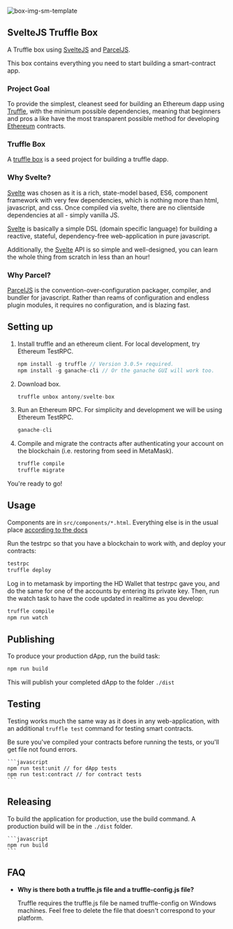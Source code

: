 ![box-img-sm-template](https://user-images.githubusercontent.com/218949/30648843-e3b2e176-9e16-11e7-8ecb-f2e4df8f93e3.png "Svelte")

## SvelteJS Truffle Box

A Truffle box using [SvelteJS](https://svelte.technology/) and [ParcelJS](https://parceljs.org/).

This box contains everything you need to start building a smart-contract app.

### Project Goal

To provide the simplest, cleanest seed for building an Ethereum dapp using [Truffle](http://truffleframework.com/), with the minimum possible dependencies, meaning that beginners and pros a like have the most transparent possible method for developing [Ethereum](https://www.ethereum.org/) contracts.

### Truffle Box

A [truffle box](http://truffleframework.com/boxes/) is a seed project for building a truffle dapp.

### Why Svelte?

[Svelte](https://svelte.technology) was chosen as it is a rich, state-model based, ES6, component framework with very few dependencies, which is nothing more than html, javascript, and css. Once compiled via svelte, there are no clientside dependencies at all - simply vanilla JS.

[Svelte](https://svelte.technology) is basically a simple DSL (domain specific language) for building a reactive, stateful, dependency-free web-application in pure javascript.

Additionally, the [Svelte](https://svelte.technology) API is so simple and well-designed, you can learn the whole thing from scratch in less than an hour!

### Why Parcel?

[ParcelJS](https://parceljs.org/) is the convention-over-configuration packager, compiler, and bundler for javascript. Rather than reams of configuration and endless plugin modules, it requires no configuration, and is blazing fast.

## Setting up

1. Install truffle and an ethereum client. For local development, try Ethereum TestRPC.
    ```javascript
    npm install -g truffle // Version 3.0.5+ required.
    npm install -g ganache-cli // Or the ganache GUI will work too.
    ```

2. Download box.
    ```javascript
    truffle unbox antony/svelte-box
    ```

4. Run an Ethereum RPC. For simplicity and development we will be using Ethereum TestRPC.
    ```javascript
    ganache-cli
    ```

7. Compile and migrate the contracts after authenticating your account on the blockchain (i.e. restoring from seed in MetaMask).
    ```javascript
    truffle compile
    truffle migrate
    ```

You're ready to go!

## Usage

Components are in `src/components/*.html`. Everything else is in the usual place [according to the docs](https://github.com/trufflesuite/truffle-init-default)

Run the testrpc so that you have a blockchain to work with, and deploy your contracts:

```bash
testrpc
truffle deploy
```

Log in to metamask by importing the HD Wallet that testrpc gave you, and do the same for one of the accounts by entering its private key. Then, run the watch task to have the code updated in realtime as you develop:

```bash
truffle compile
npm run watch
```

## Publishing

To produce your production dApp, run the build task:

```bash
npm run build
```

This will publish your completed dApp to the folder `./dist`

## Testing

Testing works much the same way as it does in any web-application, with an additional `truffle test` command for testing smart contracts.

Be sure you've compiled your contracts before running the tests, or you'll get file not found errors.

    ```javascript
    npm run test:unit // for dApp tests
    npm run test:contract // for contract tests
    ```

## Releasing

To build the application for production, use the build command. A production build will be in the `./dist` folder.

    ```javascript
    npm run build
    ```

## FAQ

* __Why is there both a truffle.js file and a truffle-config.js file?__

    Truffle requires the truffle.js file be named truffle-config on Windows machines. Feel free to delete the file that doesn't correspond to your platform.